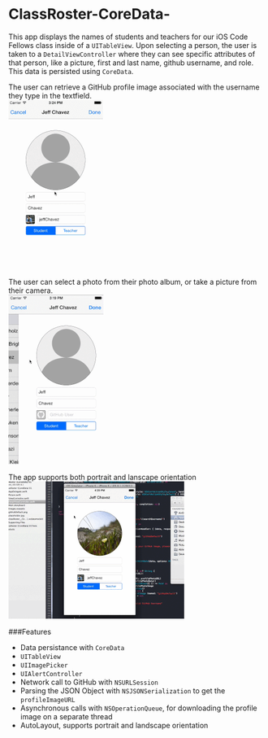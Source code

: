 ClassRoster-CoreData-
=====================

This app displays the names of students and teachers for our iOS Code Fellows class inside of a `UITableView`. Upon selecting a person, the user is taken to a `DetailViewController` where they can see specific attributes of that person, like a picture, first and last name, github username, and role. This data is persisted using `CoreData`.

The user can retrieve a GitHub profile image associated with the username they type in the textfield.<br>
![Imgur](https://github.com/jeffChavez/ClassRoster-CoreData-/blob/master/ClassRoster1.gif)

The user can select a photo from their photo album, or take a picture from their camera.<br>
![Imgur](https://github.com/jeffChavez/ClassRoster-CoreData-/blob/master/ClassRoster2.gif)

The app supports both portrait and lanscape orientation<br>
![Imgur](https://github.com/jeffChavez/ClassRoster-CoreData-/blob/master/ClassRoster3.gif)

###Features
- Data persistance with `CoreData`
- `UITableView`
- `UIImagePicker`
- `UIAlertController`
- Network call to GitHub with `NSURLSession`
- Parsing the JSON Object with `NSJSONSerialization` to get the `profileImageURL`
- Asynchronous calls with `NSOperationQueue`, for downloading the profile image on a separate thread
- AutoLayout, supports portrait and landscape orientation

